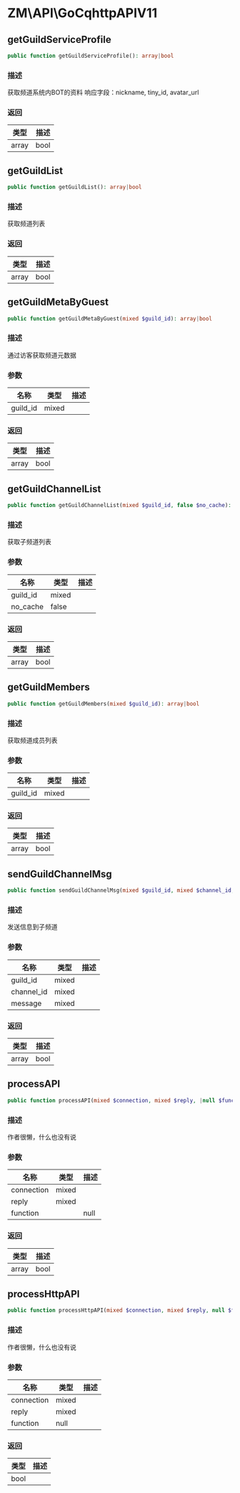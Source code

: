 # ZM\API\GoCqhttpAPIV11

## getGuildServiceProfile

```php
public function getGuildServiceProfile(): array|bool
```

### 描述

获取频道系统内BOT的资料
响应字段：nickname, tiny_id, avatar_url

### 返回

| 类型 | 描述 |
| ---- | ----------- |
| array|bool |  |


## getGuildList

```php
public function getGuildList(): array|bool
```

### 描述

获取频道列表

### 返回

| 类型 | 描述 |
| ---- | ----------- |
| array|bool |  |


## getGuildMetaByGuest

```php
public function getGuildMetaByGuest(mixed $guild_id): array|bool
```

### 描述

通过访客获取频道元数据

### 参数

| 名称 | 类型 | 描述 |
| -------- | ---- | ----------- |
| guild_id | mixed |  |
### 返回

| 类型 | 描述 |
| ---- | ----------- |
| array|bool |  |


## getGuildChannelList

```php
public function getGuildChannelList(mixed $guild_id, false $no_cache): array|bool
```

### 描述

获取子频道列表

### 参数

| 名称 | 类型 | 描述 |
| -------- | ---- | ----------- |
| guild_id | mixed |  |
| no_cache | false |  |
### 返回

| 类型 | 描述 |
| ---- | ----------- |
| array|bool |  |


## getGuildMembers

```php
public function getGuildMembers(mixed $guild_id): array|bool
```

### 描述

获取频道成员列表

### 参数

| 名称 | 类型 | 描述 |
| -------- | ---- | ----------- |
| guild_id | mixed |  |
### 返回

| 类型 | 描述 |
| ---- | ----------- |
| array|bool |  |


## sendGuildChannelMsg

```php
public function sendGuildChannelMsg(mixed $guild_id, mixed $channel_id, mixed $message): array|bool
```

### 描述

发送信息到子频道

### 参数

| 名称 | 类型 | 描述 |
| -------- | ---- | ----------- |
| guild_id | mixed |  |
| channel_id | mixed |  |
| message | mixed |  |
### 返回

| 类型 | 描述 |
| ---- | ----------- |
| array|bool |  |


## processAPI

```php
public function processAPI(mixed $connection, mixed $reply, |null $function): array|bool
```

### 描述

作者很懒，什么也没有说

### 参数

| 名称 | 类型 | 描述 |
| -------- | ---- | ----------- |
| connection | mixed |  |
| reply | mixed |  |
| function | |null |  |
### 返回

| 类型 | 描述 |
| ---- | ----------- |
| array|bool |  |


## processHttpAPI

```php
public function processHttpAPI(mixed $connection, mixed $reply, null $function): bool
```

### 描述

作者很懒，什么也没有说

### 参数

| 名称 | 类型 | 描述 |
| -------- | ---- | ----------- |
| connection | mixed |  |
| reply | mixed |  |
| function | null |  |
### 返回

| 类型 | 描述 |
| ---- | ----------- |
| bool |  |
